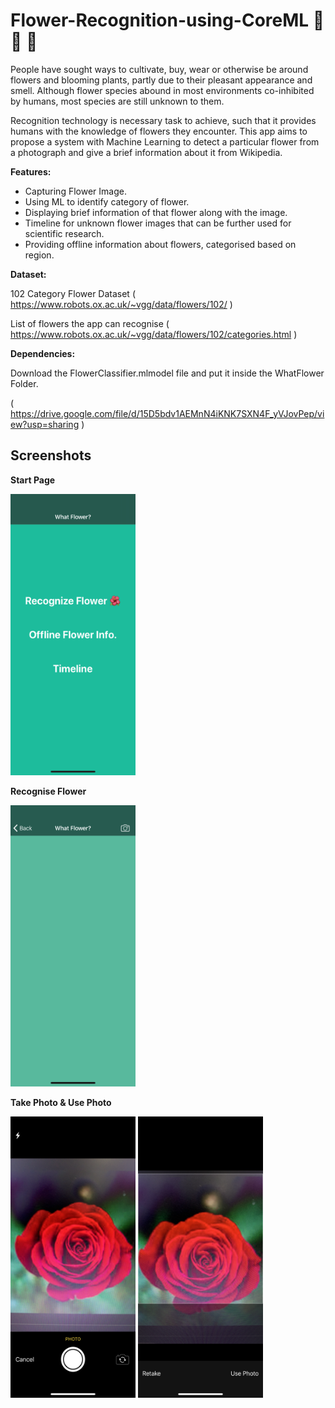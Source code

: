 # Flower-Recognition-using-CoreML 🌺 🌼 🌹 

People have sought ways to cultivate, buy, wear or otherwise be around flowers and blooming plants, partly due to their pleasant appearance and smell. Although flower species abound in most environments co-inhibited by humans, most species are still unknown to them. 

Recognition technology is necessary task to achieve, such that it provides humans with the knowledge of flowers they encounter. 
This app aims to propose a system with Machine Learning to detect a particular flower from a photograph and give a brief information about it from Wikipedia.

**Features:**
- Capturing Flower Image.
- Using ML to identify category of flower.
- Displaying brief information of that flower along with the image.
- Timeline for unknown flower images that can be further used for scientific research.
- Providing offline information about flowers, categorised based on region.

**Dataset:**

102 Category Flower Dataset ( https://www.robots.ox.ac.uk/~vgg/data/flowers/102/ )

List of flowers the app can recognise ( https://www.robots.ox.ac.uk/~vgg/data/flowers/102/categories.html )

**Dependencies:**

Download the FlowerClassifier.mlmodel file and put it inside the WhatFlower Folder.

( https://drive.google.com/file/d/15D5bdv1AEMnN4iKNK7SXN4F_yVJovPep/view?usp=sharing )

## Screenshots

**Start Page**

<img src="https://github.com/OmRajpurkar/Flower-Recognition-using-CoreML/blob/master/Screenshots/1.PNG" alt="alt text" width="200" height="450">

**Recognise Flower**

<img src="https://github.com/OmRajpurkar/Flower-Recognition-using-CoreML/blob/master/Screenshots/2.PNG" alt="alt text" width="200" height="450">

**Take Photo & Use Photo**

<p float="left">
<img src="https://github.com/OmRajpurkar/Flower-Recognition-using-CoreML/blob/master/Screenshots/3.PNG" alt="alt text" width="200" height="450">
<img src="https://github.com/OmRajpurkar/Flower-Recognition-using-CoreML/blob/master/Screenshots/4.PNG" alt="alt text" width="200" height="450">
 </p>
